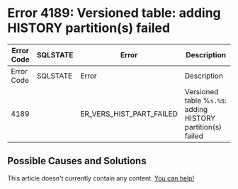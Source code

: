 
# Error 4189: Versioned table: adding HISTORY partition(s) failed


| Error Code | SQLSTATE | Error | Description |
| --- | --- | --- | --- |
| Error Code | SQLSTATE | Error | Description |
| 4189 |  | ER_VERS_HIST_PART_FAILED | Versioned table %`s.%`s: adding HISTORY partition(s) failed |




## Possible Causes and Solutions


This article doesn't currently contain any content. [You can help!](/en/writing-and-editing-knowledge-base-articles/)

